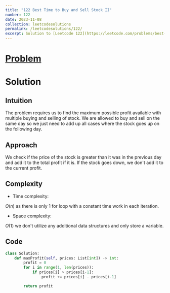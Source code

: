 ```yaml
---
title: "122 Best Time to Buy and Sell Stock II"
number: 122
date: 2023-11-08
collection: leetcodesolutions
permalink: /leetcodesolutions/122/
excerpt: Solution to [Leetcode 122](https://leetcode.com/problems/best-time-to-buy-and-sell-stock-ii/description/)
---
```

# [Problem](https://leetcode.com/problems/best-time-to-buy-and-sell-stock-ii/description/)

# Solution

## Intuition
<!-- Describe your first thoughts on how to solve this problem. -->
The problem requires us to find the maximum possible profit available with multiple buying and selling of stock. We are allowed to buy and sell on the same day so we just need to add up all cases where the stock goes up on the following day.

## Approach
<!-- Describe your approach to solving the problem. -->
We check if the price of the stock is greater than it was in the previous day and add it to the total profit if it is. If the stock goes down, we don't add it to the current profit.

## Complexity
- Time complexity:
<!-- Add your time complexity here, e.g. $$O(n)$$ -->
$O(n)$ as there is only 1 for loop with a constant time work in each iteration.
- Space complexity:
<!-- Add your space complexity here, e.g. $$O(n)$$ -->
$O(1)$ we don't utilize any additional data structures and only store a variable.

## Code
```python
class Solution:
    def maxProfit(self, prices: List[int]) -> int:
        profit = 0
        for i in range(1, len(prices)):
            if prices[i] > prices[i-1]:
                profit += prices[i] - prices[i-1]

        return profit
```